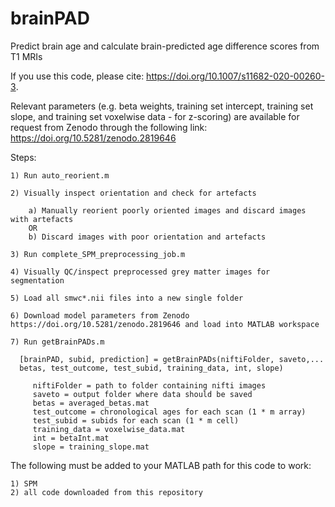# brainPAD
Predict brain age and calculate brain-predicted age difference scores from T1 MRIs

If you use this code, please cite: https://doi.org/10.1007/s11682-020-00260-3.
   
Relevant parameters (e.g. beta weights, training set intercept, training set slope, and training set voxelwise data - for z-scoring) are available for request from Zenodo through the following link: https://doi.org/10.5281/zenodo.2819646

Steps:

    1) Run auto_reorient.m

    2) Visually inspect orientation and check for artefacts

        a) Manually reorient poorly oriented images and discard images with artefacts
        OR
        b) Discard images with poor orientation and artefacts

    3) Run complete_SPM_preprocessing_job.m

    4) Visually QC/inspect preprocessed grey matter images for segmentation
    
    5) Load all smwc*.nii files into a new single folder
    
    6) Download model parameters from Zenodo https://doi.org/10.5281/zenodo.2819646 and load into MATLAB workspace
    
    7) Run getBrainPADs.m
       
      [brainPAD, subid, prediction] = getBrainPADs(niftiFolder, saveto,...
      betas, test_outcome, test_subid, training_data, int, slope)
         
         niftiFolder = path to folder containing nifti images
         saveto = output folder where data should be saved
         betas = averaged_betas.mat
         test_outcome = chronological ages for each scan (1 * m array)
         test_subid = subids for each scan (1 * m cell)
         training_data = voxelwise_data.mat
         int = betaInt.mat
         slope = training_slope.mat

The following must be added to your MATLAB path for this code to work:

    1) SPM
    2) all code downloaded from this repository
    
